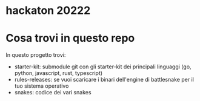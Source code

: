 # hackaton 20222

# Cosa trovi in questo repo
In questo progetto trovi:
 * starter-kit: submodule git con gli starter-kit dei principali linguaggi (go, python, javascript, rust, typescript) 
 * rules-releases: se vuoi scaricare i binari dell'engine di battlesnake per il tuo sistema operativo
 * snakes: codice dei vari snakes 
